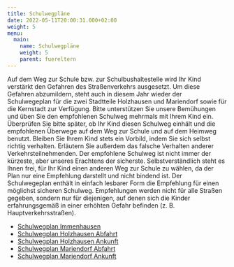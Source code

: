 ```yaml
---
title: Schulwegpläne
date: 2022-05-11T20:00:31.000+02:00
weight: 5
menu:
  main:
    name: Schulwegpläne
    weight: 5
    parent: fuereltern
---
```


Auf dem Weg zur Schule bzw. zur Schulbushaltestelle wird Ihr Kind verstärkt den Gefahren des Straßenverkehrs ausgesetzt. Um diese Gefahren abzumildern, steht auch in diesem Jahr wieder der Schulwegeplan für die zwei Stadtteile Holzhausen und Mariendorf sowie für die Kernstadt zur Verfügung. Bitte unterstützen Sie unsere Bemühungen und üben Sie den empfohlenen Schulweg mehrmals mit Ihrem Kind ein. Überprüfen Sie bitte später, ob Ihr Kind diesen Schulweg einhält und die empfohlenen Überwege auf dem Weg zur Schule und auf dem Heimweg benutzt. Bleiben Sie Ihrem Kind stets ein Vorbild, indem Sie sich selbst richtig verhalten. Erläutern Sie außerdem das falsche Verhalten anderer Verkehrsteilnehmenden. Der empfohlene Schulweg ist nicht immer der kürzeste, aber unseres Erachtens der sicherste. Selbstverständlich steht es Ihnen frei, für Ihr Kind einen anderen Weg zur Schule zu wählen, da der Plan nur eine Empfehlung darstellt und nicht bindend ist. Der Schulwegeplan enthält in einfach lesbarer Form die Empfehlung für einen möglichst sicheren Schulweg. Empfehlungen werden nicht für alle Straßen gegeben, sondern nur für diejenigen, auf denen sich die Kinder erfahrungsgemäß in einer erhöhten Gefahr befinden (z. B. Hauptverkehrsstraßen).

- <a href="5ab7fe863213251d071a9f688c266128_schulwegeplan_immenhausen_1_.pdf" target="_blank" class="pdf-document"><i data-feather="file-text"></i> Schulwegplan Immenhausen</a>
- <a href="schulwegeplan_holzhausen_1._stunde_1_.pdf" target="_blank" class="pdf-document"><i data-feather="file-text"></i> Schulwegplan Holzhausen Abfahrt</a>
- <a href="schulwegeplan_holzhausen_ankunft_schulende_1_.pdf" target="_blank" class="pdf-document"><i data-feather="file-text"></i> Schulwegplan Holzhausen Ankunft</a>
- <a href="schulwegeplan_mariendorf_abfahrt_1_.pdf" target="_blank" class="pdf-document"><i data-feather="file-text"></i> Schulwegplan Mariendorf Abfahrt</a>
- <a href="schulwegeplan_mariendorf_ankunft_1_.pdf" target="_blank" class="pdf-document"><i data-feather="file-text"></i> Schulwegplan Mariendorf Ankunft</a>
